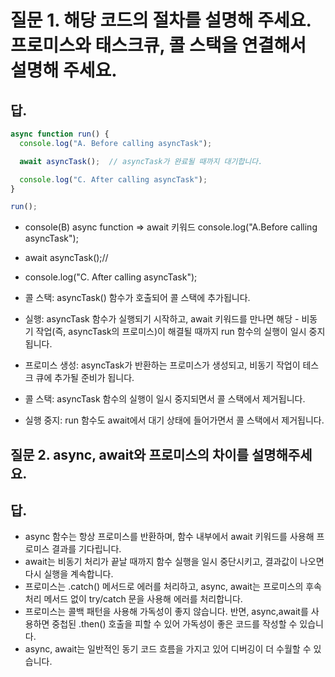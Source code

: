 # 질문 1. 해당 코드의 절차를 설명해 주세요. 프로미스와 태스크큐, 콜 스택을 연결해서 설명해 주세요.

## 답. 
```js
async function run() {
  console.log("A. Before calling asyncTask");

  await asyncTask();  // asyncTask가 완료될 때까지 대기합니다.

  console.log("C. After calling asyncTask");
}

run();
```

- console(B) async function => await 키워드 console.log("A.Before calling asyncTask"); 
- await asyncTask();//
- console.log("C. After calling asyncTask");

- 콜 스택: asyncTask() 함수가 호출되어 콜 스택에 추가됩니다.
- 실행: asyncTask 함수가 실행되기 시작하고, await 키워드를 만나면 해당 - 비동기 작업(즉, asyncTask의 프로미스)이 해결될 때까지 run 함수의 실행이 일시 중지됩니다.
- 프로미스 생성: asyncTask가 반환하는 프로미스가 생성되고, 비동기 작업이 테스크 큐에 추가될 준비가 됩니다.
- 콜 스택: asyncTask 함수의 실행이 일시 중지되면서 콜 스택에서 제거됩니다.
- 실행 중지: run 함수도 await에서 대기 상태에 들어가면서 콜 스택에서 제거됩니다.


## 질문 2. async, await와 프로미스의 차이를 설명해주세요.

## 답. 
- async 함수는 항상 프로미스를 반환하며, 함수 내부에서 await 키워드를 사용해 프로미스 결과를 기다립니다.
- await는 비동기 처리가 끝날 때까지 함수 실행을 일시 중단시키고, 결과값이 나오면 다시 실행을 계속합니다.
- 프로미스는 .catch() 메서드로 에러를 처리하고, async, await는 프로미스의 후속 처리 메서드 없이 try/catch 문을 사용해 에러를 처리합니다.
- 프로미스는 콜백 패턴을 사용해 가독성이 좋지 않습니다. 반면, async,await를 사용하면 중첩된 .then() 호출을 피할 수 있어 가독성이 좋은 코드를 작성할 수 있습니다.
- async, await는 일반적인 동기 코드 흐름을 가지고 있어 디버깅이 더 수월할 수 있습니다.